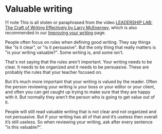 # Valuable writing

!!! note
    This is all stolen or paraphrased from the video [LEADERSHIP LAB: The Craft of Writing Effectively by Larry McEnerney](https://www.youtube.com/watch?v=vtIzMaLkCaM), which is also recommended in our [Improving your writing](https://styleguide.ritza.co/improving-your-writing/how-do-I-become-a-good-writer/) page.

People often focus on rules when defining good writing. They say things like "Is it clear", or "is it persuasive". But the only thing that really matters is "is your writing valuable?". Some writing is, and some isn't. 

That's not saying that the rules aren't important. Your writing needs to be clear. It needs to be organized and it needs to be persuasive. These are probably the rules that your teacher focused on. 

But it’s much more important that your writing is valued by the reader. Often the person reviewing your writing is your boss or your editor or your client, and often you can get caught up trying to make sure that they are happy with it. But normally they aren't the person who is going to get value out of it.

People will still read valuable writing that is not clear and not organized and not persuasive. But if your writing has all of that and it’s useless then overall it’s still useless. So when reviewing your writing, ask after every sentence "is this valuable?".



